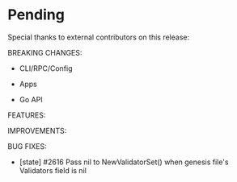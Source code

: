 # Pending

Special thanks to external contributors on this release:

BREAKING CHANGES:

* CLI/RPC/Config

* Apps

* Go API

FEATURES:

IMPROVEMENTS:

BUG FIXES:
- [state] \#2616 Pass nil to NewValidatorSet() when genesis file's Validators field is nil
